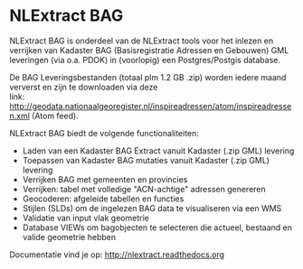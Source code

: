# NLExtract BAG

NLExtract BAG is onderdeel van de NLExtract tools voor het inlezen en verrijken van Kadaster BAG 
(Basisregistratie Adressen en Gebouwen) GML leveringen (via o.a. PDOK) in (voorlopig) een Postgres/Postgis database.

De BAG Leveringsbestanden (totaal plm 1.2 GB .zip) worden iedere maand ververst en zijn te downloaden via deze  
link: http://geodata.nationaalgeoregister.nl/inspireadressen/atom/inspireadressen.xml (Atom feed).

NLExtract BAG biedt de volgende functionaliteiten:

* Laden van een Kadaster BAG Extract vanuit Kadaster (.zip GML) levering
* Toepassen van Kadaster BAG mutaties vanuit Kadaster (.zip GML) levering
* Verrijken BAG met gemeenten en provincies
* Verrijken: tabel met volledige "ACN-achtige" adressen genereren
* Geocoderen: afgeleide tabellen en functies
* Stijlen (SLDs) om de ingelezen BAG data te visualiseren via een WMS
* Validatie van input vlak geometrie
* Database VIEWs om bagobjecten te selecteren die actueel, bestaand en valide geometrie hebben

Documentatie vind je op: http://nlextract.readthedocs.org
